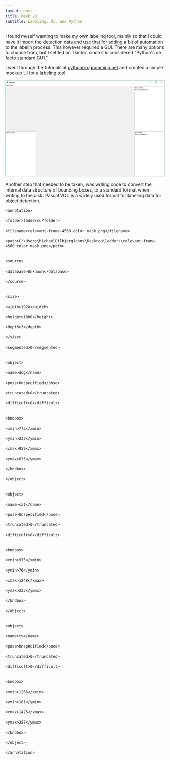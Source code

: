 ```yaml
---
layout: post
title: Week 20
subtitle: Labeling, UI, and Python
---
```


I found myself wanting to make my own labeling tool, mainly so that I could have it import the detection data and use that for adding a bit of automation to the labelin process. This however required a GUI. There are many options to choose from, but I settled on Tkinter, since it is considered "Python's de facto standard GUI."

I went through the tutorials at [pythonprogramming.net](https://pythonprogramming.net/python-3-tkinter-basics-tutorial/) and created a simple mockup UI for a labeling tool.

![label](/img/labeltest..jpg)

Another step that needed to be taken, was writing code to convert the internal data structure of bounding boxes, to a standard format when writing to the disk. Pascal VOC is a widely used format for labeling data for object detection.

~~~
<annotation>

<folder>ladders</folder>

<filename>relevant-frame-4560_color_mask.png</filename>

<path>C:\Users\MichaelDilbjergJohns\Desktop\ladders\relevant-frame-4560_color_mask.png</path>


<source>

<database>Unknown</database>

</source>


<size>

<width>1920</width>

<height>1080</height>

<depth>3</depth>

</size>

<segmented>0</segmented>


<object>

<name>dog</name>

<pose>Unspecified</pose>

<truncated>0</truncated>

<difficult>0</difficult>


<bndbox>

<xmin>773</xmin>

<ymin>237</ymin>

<xmax>859</xmax>

<ymax>633</ymax>

</bndbox>

</object>


<object>

<name>cat</name>

<pose>Unspecified</pose>

<truncated>0</truncated>

<difficult>0</difficult>


<bndbox>

<xmin>975</xmin>

<ymin>76</ymin>

<xmax>1248</xmax>

<ymax>233</ymax>

</bndbox>

</object>


<object>

<name>tv</name>

<pose>Unspecified</pose>

<truncated>0</truncated>

<difficult>0</difficult>


<bndbox>

<xmin>1266</xmin>

<ymin>181</ymin>

<xmax>1425</xmax>

<ymax>287</ymax>

</bndbox>

</object>

</annotation>
~~~

